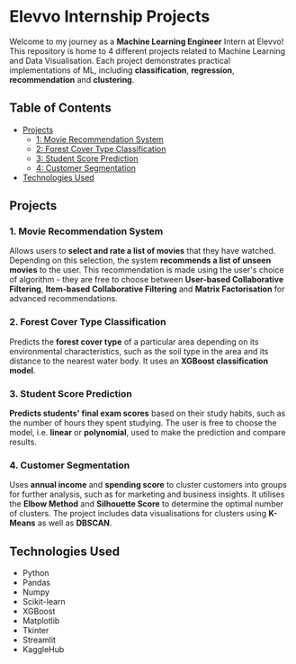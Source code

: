 # Elevvo Internship Projects
Welcome to my journey as a **Machine Learning Engineer** Intern at Elevvo! This repository is home to 4 different projects related to Machine Learning and Data Visualisation. Each project demonstrates practical implementations of ML, including **classification**, **regression**, **recommendation** and **clustering**.

## Table of Contents
- [Projects](#projects)
  - [1: Movie Recommendation System](#1-movie-recommendation-system)
  - [2: Forest Cover Type Classification](#2-forest-cover-type-classification)
  - [3: Student Score Prediction](#3-student-score-prediction)
  - [4: Customer Segmentation](#4-customer-segmentation)
- [Technologies Used](#technologies-used)

## Projects
### 1. Movie Recommendation System
Allows users to **select and rate a list of movies** that they have watched. Depending on this selection, the system **recommends a list of unseen movies** to the user. This recommendation is made using the user's choice of algorithm - they are free to choose between **User-based Collaborative Filtering**, **Item-based Collaborative Filtering** and **Matrix Factorisation** for advanced recommendations.
### 2. Forest Cover Type Classification
Predicts the **forest cover type** of a particular area depending on its environmental characteristics, such as the soil type in the area and its distance to the nearest water body. It uses an **XGBoost classification model**.
### 3. Student Score Prediction
**Predicts students' final exam scores** based on their study habits, such as the number of hours they spent studying. The user is free to choose the model, i.e. **linear** or **polynomial**, used to make the prediction and compare results.
### 4. Customer Segmentation
Uses **annual income** and **spending score** to cluster customers into groups for further analysis, such as for marketing and business insights. It utilises the **Elbow Method** and **Silhouette Score** to determine the optimal number of clusters. The project includes data visualisations for clusters using **K-Means** as well as **DBSCAN**.

## Technologies Used
- Python
- Pandas
- Numpy
- Scikit-learn
- XGBoost
- Matplotlib
- Tkinter
- Streamlit
- KaggleHub

